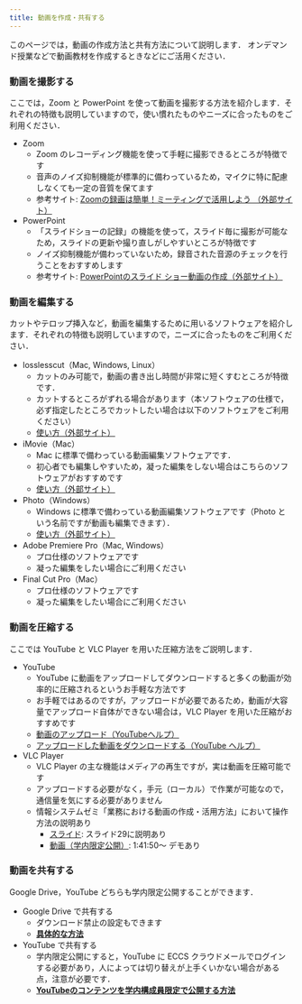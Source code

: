 ```yaml
---
title: 動画を作成・共有する
---
```


このページでは，動画の作成方法と共有方法について説明します．
オンデマンド授業などで動画教材を作成するときなどにご活用ください．

### 動画を撮影する
ここでは，Zoom と PowerPoint を使って動画を撮影する方法を紹介します．それぞれの特徴も説明していますので，使い慣れたものやニーズに合ったものをご利用ください．
* Zoom
  * Zoom のレコーディング機能を使って手軽に撮影できるところが特徴です
  * 音声のノイズ抑制機能が標準的に備わっているため，マイクに特に配慮しなくても一定の音質を保てます
  * 参考サイト: 
[Zoomの録画は簡単！ミーティングで活用しよう （外部サイト）](https://zoom.nissho-ele.co.jp/blog/manual/zoom-recording.html)
* PowerPoint
  * 「スライドショーの記録」の機能を使って，スライド毎に撮影が可能なため，スライドの更新や撮り直しがしやすいところが特徴です
  * ノイズ抑制機能が備わっていないため，録音された音源のチェックを行うことをおすすめします
  * 参考サイト: [PowerPointのスライド
ショー動画の作成（外部サイト）](https://www.cii.u-fukui.ac.jp/COVID19/teaching/PowerPoint-movie.pdf)

### 動画を編集する
カットやテロップ挿入など，動画を編集するために用いるソフトウェアを紹介します．それぞれの特徴も説明していますので，ニーズに合ったものをご利用ください．
* losslesscut（Mac, Windows, Linux）
  * カットのみ可能で，動画の書き出し時間が非常に短くすむところが特徴です．
  * カットするところがずれる場合があります（本ソフトウェアの仕様で，必ず指定したところでカットしたい場合は以下のソフトウェアをご利用ください）
  * [使い方（外部サイト）](https://www.aiseesoft.jp/tutorials/how-to-use-losslesscut.html)
* iMovie（Mac）
  * Mac に標準で備わっている動画編集ソフトウェアです．
  * 初心者でも編集しやすいため，凝った編集をしない場合はこちらのソフトウェアがおすすめです
  * [使い方（外部サイト）](https://www.pasoble.jp/windows/10/douga-hensyuu.html)
* Photo（Windows）
  * Windows に標準で備わっている動画編集ソフトウェアです（Photo という名前ですが動画も編集できます）．
  * [使い方（外部サイト）](https://www.pasoble.jp/windows/10/douga-hensyuu.html)
* Adobe Premiere Pro（Mac, Windows）
  * プロ仕様のソフトウェアです
  * 凝った編集をしたい場合にご利用ください
* Final Cut Pro（Mac）
  * プロ仕様のソフトウェアです
  * 凝った編集をしたい場合にご利用ください

### 動画を圧縮する
ここでは YouTube と VLC Player を用いた圧縮方法をご説明します．
* YouTube
  * YouTube に動画をアップロードしてダウンロードすると多くの動画が効率的に圧縮されるというお手軽な方法です
  * お手軽ではあるのですが，アップロードが必要であるため，動画が大容量でアップロード自体ができない場合は，VLC Player を用いた圧縮がおすすめです
  * [動画のアップロード（YouTubeヘルプ）](https://support.google.com/youtube/answer/57407?hl=ja&co=GENIE.Platform=Desktop)
  * [アップロードした動画をダウンロードする（YouTube ヘルプ）](https://support.google.com/youtube/answer/56100?hl=ja)
* VLC Player
  * VLC Player の主な機能はメディアの再生ですが，実は動画を圧縮可能です
  * アップロードする必要がなく，手元（ローカル）で作業が可能なので，通信量を気にする必要がありません
  * 情報システムゼミ「業務における動画の作成・活用方法」において操作方法の説明あり
    * [スライド](/events/2020-09-02/slides.pdf): スライド29に説明あり
    * [動画（学内限定公開）](https://drive.google.com/file/d/1BS0DUilel4zikhvHbIR2mMCTZ_vKBry_/view): 1:41:50～ デモあり

### 動画を共有する
Google Drive，YouTube どちらも学内限定公開することができます．
* Google Drive で共有する
  * ダウンロード禁止の設定もできます
  * **[具体的な方法](/faculty_members/how/google/share_video)**
* YouTube で共有する
  * 学内限定公開にすると，YouTube に ECCS クラウドメールでログインする必要があり，人によっては切り替えが上手くいかない場合がある点，注意が必要です．
  * **[YouTubeのコンテンツを学内構成員限定で公開する方法](https://www.sodan.ecc.u-tokyo.ac.jp/hack/youtube-utokyo-only/)**


